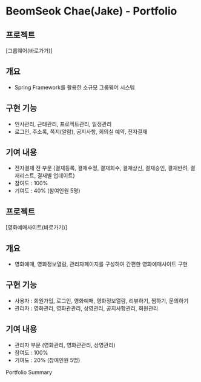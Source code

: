 # BeomSeok Chae(Jake) - Portfolio 

## 프로젝트

[그룹웨어(바로가기)]

## 개요
- Spring Framework를 활용한 소규모 그룹웨어 시스템

## 구현 기능
- 인사관리, 근태관리, 프로젝트관리, 일정관리
- 로그인, 주소록, 쪽지(알람), 공지사항, 회의실 예약, 전자결재

## 기여 내용
- 전자결재 전 부문 (결재등록, 결재수정, 결재회수, 결재상신, 결재승인, 결재반려, 결재리스트, 결재별 업데이트)
- 참여도 : 100%
- 기여도 : 40% (참여인원 5명)

## 프로젝트
[영화예매사이트(바로가기)]

## 개요
- 영화예매, 영화정보열람, 관리자페이지를 구성하여 간편한 영화예매사이트 구현

## 구현 기능
- 사용자 : 회원가입, 로그인, 영화예매, 영화정보열람, 리뷰하기, 찜하기, 문의하기
- 관리자 : 영화관리, 영화관관리, 상영관리, 공지사항관리, 회원관리

## 기여 내용
- 관리자 부문 (영화관리, 영화관관리, 상영관리)
- 참여도 : 100%
- 기여도 : 20% (참여인원 5명)

Portfolio Summary
